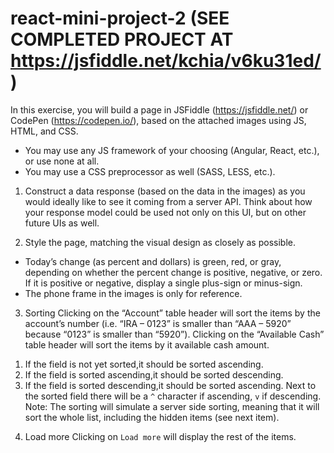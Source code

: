# react-mini-project-2 (SEE COMPLETED PROJECT AT https://jsfiddle.net/kchia/v6ku31ed/)
In this exercise, you will build a page in JSFiddle (https://jsfiddle.net/) or CodePen (https://codepen.io/), based on the attached images using JS, HTML, and CSS.

- You may use any JS framework of your choosing (Angular, React, etc.), or use none at all.
- You may use a CSS preprocessor as well (SASS, LESS, etc.).

1) Construct a data response (based on the data in the images) as you would ideally like to see it coming from a server API. Think about how your response model could be used not only on this UI, but on other future UIs as well.

2) Style the page, matching the visual design as closely as possible.
- Today’s change (as percent and dollars) is green, red, or gray, depending on whether the percent change is positive, negative, or zero. If it is positive or negative, display a single plus-sign or minus-sign.
- The phone frame in the images is only for reference.

3) Sorting
Clicking on the “Account” table header will sort the items by the account’s number (i.e. “IRA – 0123” is smaller than “AAA – 5920” because “0123” is smaller than “5920”).
Clicking on the “Available Cash” table header will sort the items by it available cash amount.
1. If the field is not yet sorted,it should be sorted ascending.
2. If the field is sorted ascending,it should be sorted descending.
3. If the field is sorted descending,it should be sorted ascending.
Next to the sorted field there will be a `^` character if ascending, `v` if descending.
Note: The sorting will simulate a server side sorting, meaning that it will sort the whole list, including the hidden items (see next item).

4) Load more
Clicking on `Load more` will display the rest of the items.
